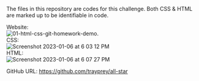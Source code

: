 The files in this repository are codes for this challenge. Both CSS & HTML are marked up to be identifiable in code.   
  
Website:  
![01-html-css-git-homework-demo](https://user-images.githubusercontent.com/119766277/210649488-5e4d876c-bc4f-4e3a-a682-7466d3eb6fcc.png).  
CSS:  
![Screenshot 2023-01-06 at 6 03 12 PM](https://user-images.githubusercontent.com/119766277/211114258-5aebe8fd-1058-4bcc-b399-24513e50e6f5.png)  
HTML:  
![Screenshot 2023-01-06 at 6 07 27 PM](https://user-images.githubusercontent.com/119766277/211114628-be53fb47-1df0-46fe-9fdf-86e5db62b30b.png) 



    
GitHub URL: https://github.com/trayprey/all-star
